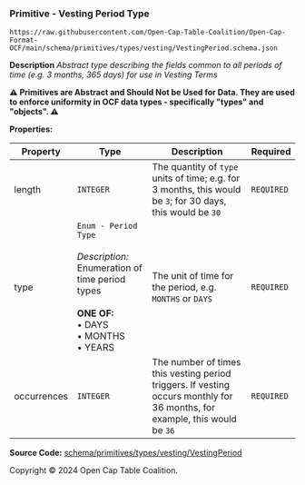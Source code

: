 ### Primitive - Vesting Period Type

`https://raw.githubusercontent.com/Open-Cap-Table-Coalition/Open-Cap-Format-OCF/main/schema/primitives/types/vesting/VestingPeriod.schema.json`

**Description** _Abstract type describing the fields common to all periods of time (e.g. 3 months, 365 days) for use in Vesting Terms_

**:warning: Primitives are Abstract and Should Not be Used for Data. They are used to enforce uniformity in OCF data types - specifically "types" and "objects". :warning:**

**Properties:**

| Property    | Type                                                                                                                                                     | Description                                                                                                                | Required   |
| ----------- | -------------------------------------------------------------------------------------------------------------------------------------------------------- | -------------------------------------------------------------------------------------------------------------------------- | ---------- |
| length      | `INTEGER`                                                                                                                                                | The quantity of `type` units of time; e.g. for 3 months, this would be `3`; for 30 days, this would be `30`                | `REQUIRED` |
| type        | `Enum - Period Type`</br></br>_Description:_ Enumeration of time period types</br></br>**ONE OF:** </br>&bull; DAYS </br>&bull; MONTHS </br>&bull; YEARS | The unit of time for the period, e.g. `MONTHS` or `DAYS`                                                                   | `REQUIRED` |
| occurrences | `INTEGER`                                                                                                                                                | The number of times this vesting period triggers. If vesting occurs monthly for 36 months, for example, this would be `36` | `REQUIRED` |

**Source Code:** [schema/primitives/types/vesting/VestingPeriod](../../../../../../schema/primitives/types/vesting/VestingPeriod.schema.json)

Copyright © 2024 Open Cap Table Coalition.
